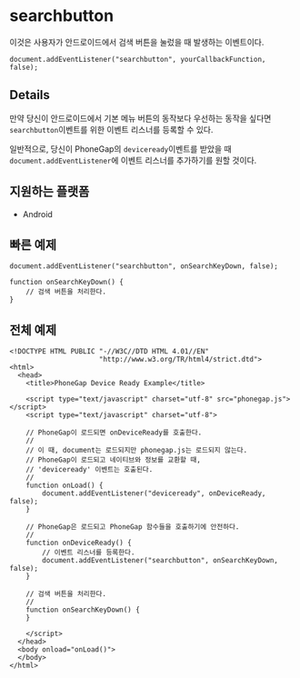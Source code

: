 searchbutton
===========

이것은 사용자가 안드로이드에서 검색 버튼을 눌렀을 때 발생하는 이벤트이다.

    document.addEventListener("searchbutton", yourCallbackFunction, false);

Details
-------

만약 당신이 안드로이드에서 기본 메뉴 버튼의 동작보다 우선하는 동작을 싶다면 `searchbutton`이벤트를 위한 이벤트 리스너를 등록할 수 있다.

일반적으로, 당신이 PhoneGap의 `deviceready`이벤트를 받았을 때 `document.addEventListener`에 이벤트 리스너를 추가하기를 원할 것이다.

지원하는 플랫폼
-------------------

- Android

빠른 예제
-------------

    document.addEventListener("searchbutton", onSearchKeyDown, false);

    function onSearchKeyDown() {
        // 검색 버튼을 처리한다.
    }

전체 예제
------------

    <!DOCTYPE HTML PUBLIC "-//W3C//DTD HTML 4.01//EN"
                          "http://www.w3.org/TR/html4/strict.dtd">
    <html>
      <head>
        <title>PhoneGap Device Ready Example</title>

        <script type="text/javascript" charset="utf-8" src="phonegap.js"></script>
        <script type="text/javascript" charset="utf-8">

        // PhoneGap이 로드되면 onDeviceReady를 호출한다.
        //
        // 이 때, document는 로드되지만 phonegap.js는 로드되지 않는다.
        // PhoneGap이 로드되고 네이티브와 정보를 교환할 때,
        // 'deviceready' 이벤트는 호출된다.
        // 
        function onLoad() {
            document.addEventListener("deviceready", onDeviceReady, false);
        }

        // PhoneGap은 로드되고 PhoneGap 함수들을 호출하기에 안전하다.
        //
        function onDeviceReady() {
            // 이벤트 리스너를 등록한다.
            document.addEventListener("searchbutton", onSearchKeyDown, false);
        }
        
        // 검색 버튼을 처리한다.
        //
        function onSearchKeyDown() {
        }

        </script>
      </head>
      <body onload="onLoad()">
      </body>
    </html>
